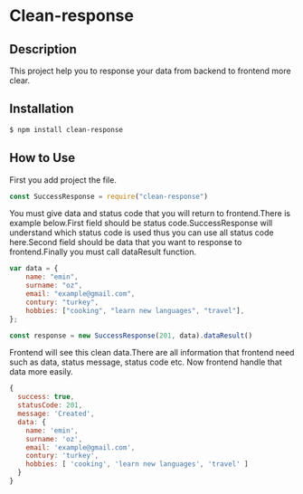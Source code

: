 # Clean-response
## Description
This project help you to response your data from backend to frontend more clear.

## Installation

```bash
$ npm install clean-response
```

## How to Use 
First you add project the file.

```js
const SuccessResponse = require("clean-response")
```

You must give data and status code that you will return to frontend.There is example below.First field should be status code.SuccessResponse will understand which status code is used thus you can use all status code here.Second field should be data that you want to response to frontend.Finally you must call dataResult function.
```js
var data = {
    name: "emin",
    surname: "oz",
    email: "example@gmail.com",
    contury: "turkey",
    hobbies: ["cooking", "learn new languages", "travel"],
};

const response = new SuccessResponse(201, data).dataResult()
```
Frontend will see this clean data.There are all information that frontend need such as data, status message, status code etc. Now frontend handle that data more easily.
```js
{
  success: true,
  statusCode: 201,
  message: 'Created',
  data: {
    name: 'emin',
    surname: 'oz',
    email: 'example@gmail.com',
    contury: 'turkey',
    hobbies: [ 'cooking', 'learn new languages', 'travel' ]
  }
}
```
